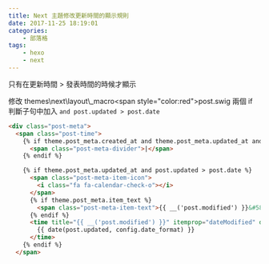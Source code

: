 ```yaml
---
title: Next 主題修改更新時間的顯示規則
date: 2017-11-25 18:19:01
categories:
    - 部落格
tags:
    - hexo
    - next
---
```


只有在更新時間 > 發表時間的時候才顯示

修改 themes\next\layout\\_macro\<span style="color:red">post.swig</span>
兩個 if 判斷子句中加入 `and post.updated > post.date`

<!--more-->

```html
<div class="post-meta">
  <span class="post-time">
    {% if theme.post_meta.created_at and theme.post_meta.updated_at and post.updated > post.date %}
      <span class="post-meta-divider">|</span>
    {% endif %}

    {% if theme.post_meta.updated_at and post.updated > post.date %}
      <span class="post-meta-item-icon">
        <i class="fa fa-calendar-check-o"></i>
      </span>
      {% if theme.post_meta.item_text %}
        <span class="post-meta-item-text">{{ __('post.modified') }}&#58;</span>
      {% endif %}
      <time title="{{ __('post.modified') }}" itemprop="dateModified" datetime="{{ moment(post.updated).format() }}">
        {{ date(post.updated, config.date_format) }}
      </time>
    {% endif %}
  </span>
```
